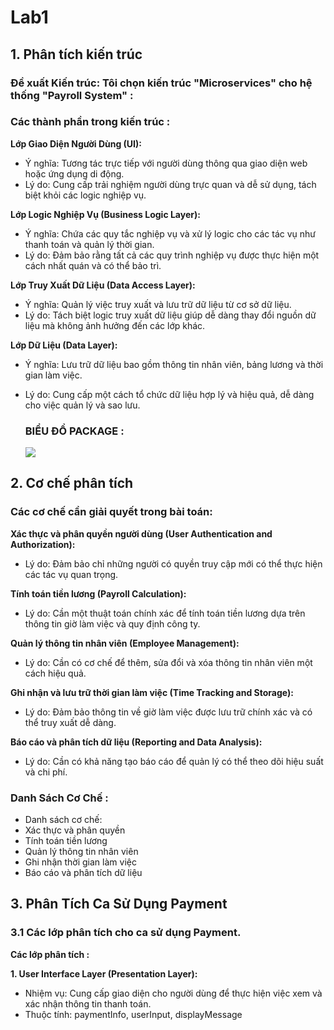 # Lab1

## 1. Phân tích kiến trúc
### Đề xuất Kiến trúc: Tôi chọn kiến trúc "Microservices" cho hệ thống "Payroll System" :

### Các thành phần trong kiến trúc :
**Lớp Giao Diện Người Dùng (UI):**

- Ý nghĩa: Tương tác trực tiếp với người dùng thông qua giao diện web hoặc ứng dụng di động.
- Lý do: Cung cấp trải nghiệm người dùng trực quan và dễ sử dụng, tách biệt khỏi các logic nghiệp vụ.

**Lớp Logic Nghiệp Vụ (Business Logic Layer):**

- Ý nghĩa: Chứa các quy tắc nghiệp vụ và xử lý logic cho các tác vụ như thanh toán và quản lý thời gian.
- Lý do: Đảm bảo rằng tất cả các quy trình nghiệp vụ được thực hiện một cách nhất quán và có thể bảo trì.

**Lớp Truy Xuất Dữ Liệu (Data Access Layer):**
- Ý nghĩa: Quản lý việc truy xuất và lưu trữ dữ liệu từ cơ sở dữ liệu.
- Lý do: Tách biệt logic truy xuất dữ liệu giúp dễ dàng thay đổi nguồn dữ liệu mà không ảnh hưởng đến các lớp khác.

**Lớp Dữ Liệu (Data Layer):**

- Ý nghĩa: Lưu trữ dữ liệu bao gồm thông tin nhân viên, bảng lương và thời gian làm việc.
- Lý do: Cung cấp một cách tổ chức dữ liệu hợp lý và hiệu quả, dễ dàng cho việc quản lý và sao lưu.
  ### BIỂU ĐỒ PACKAGE :
  
  ![](https://www.planttext.com/api/plantuml/png/Z9AnIWCn6CVtFCMVJdNf0pX8bGCf5X7QYb1kY6cy2xtB7KbEAEBWvEm3E1QdegkNeKF1zyWJ-0hcpg6d9tWP0ia_t-_tyP5FknrgGvKfqeGGlHGIAjES664IZZFXogs4KRkI8OzT-IAHElkGWiKPOcSVOVp-92DSq9NAaWIJbJOy9IIdR4aZZjwfe1a2uTzAd4SVRyu-2mIxTr_JduqEUhWZy6i-qrnX90rNDvHnJBYw5Oo7vBx16cUHO9uILxWSbywkqJyfj91SQzJf7kWxIhaqUr9zEnKfPrGj_XPCLR72LU7AjK7Wx2l6bQb0Fw26ufWnxsaR6k5lou-eQMhHzzZgT4trTslpV-ONOZ0umhpBP48SOkBi1WkVoeXqBAhvdGRJ4dIigWtjWLIuci1SkSa96NAvgBxf5m000F__0m00)
## 2. Cơ chế phân tích

  ### Các cơ chế cần giải quyết trong bài toán:

  **Xác thực và phân quyền người dùng (User Authentication and Authorization):**
  - Lý do: Đảm bảo chỉ những người có quyền truy cập mới có thể thực hiện các tác vụ quan trọng.
 
  **Tính toán tiền lương (Payroll Calculation):**
  - Lý do: Cần một thuật toán chính xác để tính toán tiền lương dựa trên thông tin giờ làm việc và quy định công ty.
   
   **Quản lý thông tin nhân viên (Employee Management):**
  - Lý do: Cần có cơ chế để thêm, sửa đổi và xóa thông tin nhân viên một cách hiệu quả.

  **Ghi nhận và lưu trữ thời gian làm việc (Time Tracking and Storage):**
  - Lý do: Đảm bảo thông tin về giờ làm việc được lưu trữ chính xác và có thể truy xuất dễ dàng.
 
  **Báo cáo và phân tích dữ liệu (Reporting and Data Analysis):**
  - Lý do: Cần có khả năng tạo báo cáo để quản lý có thể theo dõi hiệu suất và chi phí.

### Danh Sách Cơ Chế : 
- Danh sách cơ chế:
- Xác thực và phân quyền
- Tính toán tiền lương
- Quản lý thông tin nhân viên
- Ghi nhận thời gian làm việc
- Báo cáo và phân tích dữ liệu
## 3. Phân Tích Ca Sử Dụng Payment
### 3.1 Các lớp phân tích cho ca sử dụng Payment.
**Các lớp phân tích :**

**1. User Interface Layer (Presentation Layer):**
- Nhiệm vụ: Cung cấp giao diện cho người dùng để thực hiện việc xem và xác nhận thông tin thanh toán.
- Thuộc tính: paymentInfo, userInput, displayMessage
